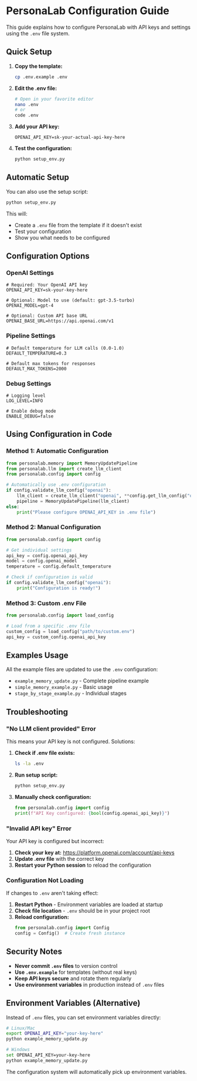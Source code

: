 # PersonaLab Configuration Guide

This guide explains how to configure PersonaLab with API keys and settings using the `.env` file system.

## Quick Setup

1. **Copy the template:**
   ```bash
   cp .env.example .env
   ```

2. **Edit the .env file:**
   ```bash
   # Open in your favorite editor
   nano .env
   # or
   code .env
   ```

3. **Add your API key:**
   ```env
   OPENAI_API_KEY=sk-your-actual-api-key-here
   ```

4. **Test the configuration:**
   ```bash
   python setup_env.py
   ```

## Automatic Setup

You can also use the setup script:

```bash
python setup_env.py
```

This will:
- Create a `.env` file from the template if it doesn't exist
- Test your configuration
- Show you what needs to be configured

## Configuration Options

### OpenAI Settings

```env
# Required: Your OpenAI API key
OPENAI_API_KEY=sk-your-key-here

# Optional: Model to use (default: gpt-3.5-turbo)
OPENAI_MODEL=gpt-4

# Optional: Custom API base URL
OPENAI_BASE_URL=https://api.openai.com/v1
```

### Pipeline Settings

```env
# Default temperature for LLM calls (0.0-1.0)
DEFAULT_TEMPERATURE=0.3

# Default max tokens for responses
DEFAULT_MAX_TOKENS=2000
```

### Debug Settings

```env
# Logging level
LOG_LEVEL=INFO

# Enable debug mode
ENABLE_DEBUG=false
```

## Using Configuration in Code

### Method 1: Automatic Configuration

```python
from personalab.memory import MemoryUpdatePipeline
from personalab.llm import create_llm_client
from personalab.config import config

# Automatically use .env configuration
if config.validate_llm_config("openai"):
    llm_client = create_llm_client("openai", **config.get_llm_config("openai"))
    pipeline = MemoryUpdatePipeline(llm_client)
else:
    print("Please configure OPENAI_API_KEY in .env file")
```

### Method 2: Manual Configuration

```python
from personalab.config import config

# Get individual settings
api_key = config.openai_api_key
model = config.openai_model
temperature = config.default_temperature

# Check if configuration is valid
if config.validate_llm_config("openai"):
    print("Configuration is ready!")
```

### Method 3: Custom .env File

```python
from personalab.config import load_config

# Load from a specific .env file
custom_config = load_config("path/to/custom.env")
api_key = custom_config.openai_api_key
```

## Examples Usage

All the example files are updated to use the `.env` configuration:

- `example_memory_update.py` - Complete pipeline example
- `simple_memory_example.py` - Basic usage
- `stage_by_stage_example.py` - Individual stages

## Troubleshooting

### "No LLM client provided" Error

This means your API key is not configured. Solutions:

1. **Check if .env file exists:**
   ```bash
   ls -la .env
   ```

2. **Run setup script:**
   ```bash
   python setup_env.py
   ```

3. **Manually check configuration:**
   ```python
   from personalab.config import config
   print(f"API Key configured: {bool(config.openai_api_key)}")
   ```

### "Invalid API key" Error

Your API key is configured but incorrect:

1. **Check your key at:** https://platform.openai.com/account/api-keys
2. **Update .env file** with the correct key
3. **Restart your Python session** to reload the configuration

### Configuration Not Loading

If changes to `.env` aren't taking effect:

1. **Restart Python** - Environment variables are loaded at startup
2. **Check file location** - `.env` should be in your project root
3. **Reload configuration:**
   ```python
   from personalab.config import Config
   config = Config()  # Create fresh instance
   ```

## Security Notes

- **Never commit `.env` files** to version control
- **Use `.env.example`** for templates (without real keys)
- **Keep API keys secure** and rotate them regularly
- **Use environment variables** in production instead of `.env` files

## Environment Variables (Alternative)

Instead of `.env` files, you can set environment variables directly:

```bash
# Linux/Mac
export OPENAI_API_KEY="your-key-here"
python example_memory_update.py

# Windows
set OPENAI_API_KEY=your-key-here
python example_memory_update.py
```

The configuration system will automatically pick up environment variables. 